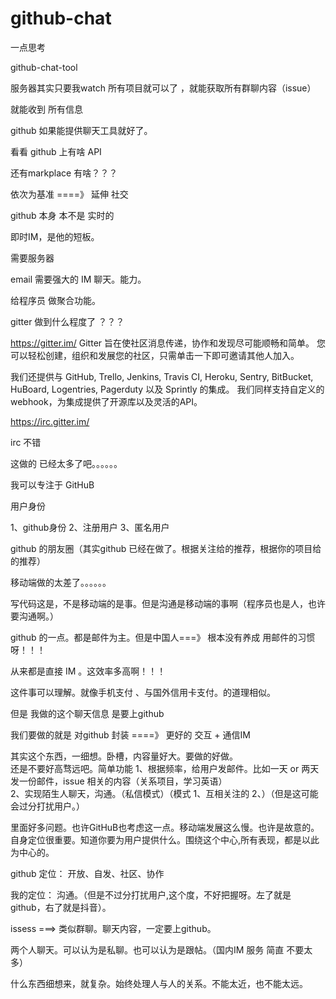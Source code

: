 # github-chat
一点思考

github-chat-tool

服务器其实只要我watch 所有项目就可以了 ，就能获取所有群聊内容（issue）

就能收到  所有信息

github 如果能提供聊天工具就好了。

看看 github 上有啥 API 

还有markplace 有啥？？？

依次为基准  ====》 延伸   社交

github  本身 本不是  实时的

即时IM，是他的短板。

需要服务器

email   需要强大的 IM  聊天。能力。

给程序员 做聚合功能。



gitter  做到什么程度了 ？？？

https://gitter.im/
Gitter 旨在使社区消息传递，协作和发现尽可能顺畅和简单。 您可以轻松创建，组织和发展您的社区，只需单击一下即可邀请其他人加入。

我们还提供与 GitHub, Trello, Jenkins, Travis CI, Heroku, Sentry, BitBucket, HuBoard, Logentries, Pagerduty 以及 Sprintly 的集成。 我们同样支持自定义的 webhook，为集成提供了开源库以及灵活的API。

https://irc.gitter.im/

irc   不错


这做的 已经太多了吧。。。。。。


我可以专注于  GitHuB

用户身份

1、github身份   2、注册用户  3、匿名用户

github  的朋友圈（其实github 已经在做了。根据关注给的推荐，根据你的项目给的推荐）

移动端做的太差了。。。。。。

写代码这是，不是移动端的是事。但是沟通是移动端的事啊（程序员也是人，也许要沟通啊。）

github 的一点。都是邮件为主。但是中国人===》 根本没有养成 用邮件的习惯呀！！！  

从来都是直接   IM  。这效率多高啊！！！

这件事可以理解。就像手机支付 、与国外信用卡支付。的道理相似。

但是 我做的这个聊天信息 是要上github

我们要做的就是  对github  封装 ====》 更好的  交互  +   通信IM  


其实这个东西，一细想。卧槽，内容量好大。要做的好做。  
还是不要好高骛远吧。简单功能 1、根据频率，给用户发邮件。比如一天 or  两天发一份邮件，issue 相关的内容（关系项目，学习英语）  
                        2、实现陌生人聊天，沟通。（私信模式）（模式 1、互相关注的 2、）（但是这可能会过分打扰用户。）

里面好多问题。也许GitHuB也考虑这一点。移动端发展这么慢。也许是故意的。  
自身定位很重要。知道你要为用户提供什么。围绕这个中心,所有表现，都是以此为中心的。

github 定位：  开放、自发、社区、协作

我的定位： 沟通。（但是不过分打扰用户,这个度，不好把握呀。左了就是github，右了就是抖音）。


issess  ===> 类似群聊。聊天内容，一定要上github。 

两个人聊天。可以认为是私聊。也可以认为是跟帖。（国内IM 服务 简直 不要太多）  

什么东西细想来，就复杂。始终处理人与人的关系。不能太近，也不能太远。

